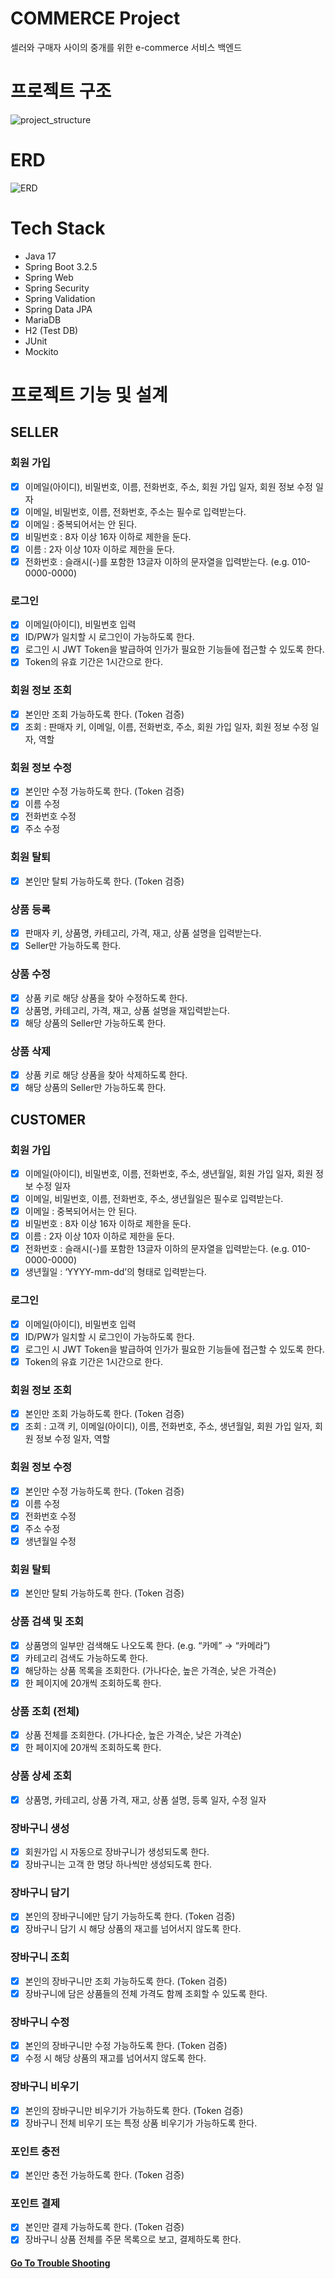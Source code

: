 # COMMERCE Project

셀러와 구매자 사이의 중개를 위한 e-commerce 서비스 백엔드

# 프로젝트 구조

![project_structure](https://github.com/mingming-mentor/CodeReviewStudy/assets/80020777/5f5b13d5-99e3-437d-9f73-132010d5083d)

# ERD

![ERD](https://github.com/IM-GYURI/COMMERCE/assets/80020777/dce9f1b2-c4a5-4e67-830c-ec816c4d7b08)

# Tech Stack

- Java 17
- Spring Boot 3.2.5
- Spring Web
- Spring Security
- Spring Validation
- Spring Data JPA
- MariaDB
- H2 (Test DB)
- JUnit
- Mockito

# 프로젝트 기능 및 설계

## SELLER

### 회원 가입

- [X] 이메일(아이디), 비밀번호, 이름, 전화번호, 주소, 회원 가입 일자, 회원 정보 수정 일자
- [X] 이메일, 비밀번호, 이름, 전화번호, 주소는 필수로 입력받는다.
- [X] 이메일 : 중복되어서는 안 된다.
- [X] 비밀번호 : 8자 이상 16자 이하로 제한을 둔다.
- [X] 이름 : 2자 이상 10자 이하로 제한을 둔다.
- [X] 전화번호 : 슬래시(-)를 포함한 13글자 이하의 문자열을 입력받는다. (e.g. 010-0000-0000)

### 로그인

- [X] 이메일(아이디), 비밀번호 입력
- [X] ID/PW가 일치할 시 로그인이 가능하도록 한다.
- [X] 로그인 시 JWT Token을 발급하여 인가가 필요한 기능들에 접근할 수 있도록 한다.
- [X] Token의 유효 기간은 1시간으로 한다.

### 회원 정보 조회

- [X] 본인만 조회 가능하도록 한다. (Token 검증)
- [X] 조회 : 판매자 키, 이메일, 이름, 전화번호, 주소, 회원 가입 일자, 회원 정보 수정 일자, 역할

### 회원 정보 수정

- [X] 본인만 수정 가능하도록 한다. (Token 검증)
- [X] 이름 수정
- [X] 전화번호 수정
- [X] 주소 수정

### 회원 탈퇴

- [X] 본인만 탈퇴 가능하도록 한다. (Token 검증)

### 상품 등록

- [X] 판매자 키, 상품명, 카테고리, 가격, 재고, 상품 설명을 입력받는다.
- [X] Seller만 가능하도록 한다.

### 상품 수정

- [X] 상품 키로 해당 상품을 찾아 수정하도록 한다.
- [x] 상품명, 카테고리, 가격, 재고, 상품 설명을 재입력받는다.
- [X] 해당 상품의 Seller만 가능하도록 한다.

### 상품 삭제

- [X] 상품 키로 해당 상품을 찾아 삭제하도록 한다.
- [X] 해당 상품의 Seller만 가능하도록 한다.

## CUSTOMER

### 회원 가입

- [X] 이메일(아이디), 비밀번호, 이름, 전화번호, 주소, 생년월일, 회원 가입 일자, 회원 정보 수정 일자
- [X] 이메일, 비밀번호, 이름, 전화번호, 주소, 생년월일은 필수로 입력받는다.
- [X] 이메일 : 중복되어서는 안 된다.
- [X] 비밀번호 : 8자 이상 16자 이하로 제한을 둔다.
- [X] 이름 : 2자 이상 10자 이하로 제한을 둔다.
- [X] 전화번호 : 슬래시(-)를 포함한 13글자 이하의 문자열을 입력받는다. (e.g. 010-0000-0000)
- [X] 생년월일 : ‘YYYY-mm-dd’의 형태로 입력받는다.

### 로그인

- [X] 이메일(아이디), 비밀번호 입력
- [X] ID/PW가 일치할 시 로그인이 가능하도록 한다.
- [X] 로그인 시 JWT Token을 발급하여 인가가 필요한 기능들에 접근할 수 있도록 한다.
- [X] Token의 유효 기간은 1시간으로 한다.

### 회원 정보 조회

- [X] 본인만 조회 가능하도록 한다. (Token 검증)
- [X] 조회 : 고객 키, 이메일(아이디), 이름, 전화번호, 주소, 생년월일, 회원 가입 일자, 회원 정보 수정 일자, 역할

### 회원 정보 수정

- [X] 본인만 수정 가능하도록 한다. (Token 검증)
- [X] 이름 수정
- [X] 전화번호 수정
- [X] 주소 수정
- [X] 생년월일 수정

### 회원 탈퇴

- [X] 본인만 탈퇴 가능하도록 한다. (Token 검증)

### 상품 검색 및 조회

- [X] 상품명의 일부만 검색해도 나오도록 한다. (e.g. “카메” → “카메라”)
- [X] 카테고리 검색도 가능하도록 한다.
- [X] 해당하는 상품 목록을 조회한다. (가나다순, 높은 가격순, 낮은 가격순)
- [X] 한 페이지에 20개씩 조회하도록 한다.

### 상품 조회 (전체)

- [X] 상품 전체를 조회한다. (가나다순, 높은 가격순, 낮은 가격순)
- [X] 한 페이지에 20개씩 조회하도록 한다.

### 상품 상세 조회

- [X] 상품명, 카테고리, 상품 가격, 재고, 상품 설명, 등록 일자, 수정 일자

### 장바구니 생성

- [X] 회원가입 시 자동으로 장바구니가 생성되도록 한다.
- [X] 장바구니는 고객 한 명당 하나씩만 생성되도록 한다.

### 장바구니 담기

- [X] 본인의 장바구니에만 담기 가능하도록 한다. (Token 검증)
- [X] 장바구니 담기 시 해당 상품의 재고를 넘어서지 않도록 한다.

### 장바구니 조회

- [X] 본인의 장바구니만 조회 가능하도록 한다. (Token 검증)
- [X] 장바구니에 담은 상품들의 전체 가격도 함께 조회할 수 있도록 한다.

### 장바구니 수정

- [X] 본인의 장바구니만 수정 가능하도록 한다. (Token 검증)
- [X] 수정 시 해당 상품의 재고를 넘어서지 않도록 한다.

### 장바구니 비우기

- [X] 본인의 장바구니만 비우기가 가능하도록 한다. (Token 검증)
- [X] 장바구니 전체 비우기 또는 특정 상품 비우기가 가능하도록 한다.

### 포인트 충전

- [X] 본인만 충전 가능하도록 한다. (Token 검증)

### 포인트 결제

- [X] 본인만 결제 가능하도록 한다. (Token 검증)
- [X] 장바구니 상품 전체를 주문 목록으로 보고, 결제하도록 한다.

#### [Go To Trouble Shooting](./docs/TroubleShooting.md)
